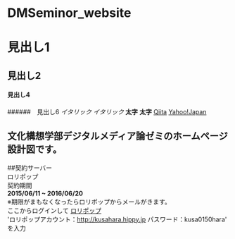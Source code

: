 # DMSeminor_website

# 見出し1
## 見出し2
#### 見出し4
######　見出し6
*イタリック*
_イタリック_
**太字**
__太字__
[Qiita](http://qiita.com/)
[Yahoo!Japan](http://www.yahoo.co.jp/)

## 文化構想学部デジタルメディア論ゼミのホームページ設計図です。

##契約サーバー  
ロリポップ  
契約期間  
**2015/06/11 ~ 2016/06/20**  
※期限がまもなくなったらロリポップからメールがきます。  
ここからログインして
[ロリポップ](https://user.lolipop.jp/)  
'ロリポップアカウント：http://kusahara.hippy.jp
パスワード：kusa0150hara'
を入力
